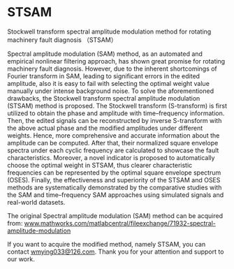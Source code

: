 # STSAM
Stockwell transform spectral amplitude modulation method for rotating machinery fault diagnosis （STSAM）

Spectral amplitude modulation (SAM) method, as an automated and empirical nonlinear filtering approach, has shown great promise for rotating machinery fault diagnosis. However, due to the inherent shortcomings of Fourier transform in SAM, leading to significant errors in the edited amplitude, also it is easy to fail with selecting the optimal weight value manually under intense background noise. To solve the aforementioned drawbacks, the Stockwell transform spectral amplitude modulation (STSAM) method is proposed. The Stockwell transform (S-transform) is first utilized to obtain the phase and amplitude with time–frequency information. Then, the edited signals can be reconstructed by inverse S-transform with the above actual phase and the modified amplitudes under different weights. Hence, more comprehensive and accurate information about the amplitude can be computed. After that, their normalized square envelope spectra under each cyclic frequency are calculated to showcase the fault characteristics. Moreover, a novel indicator is proposed to automatically choose the optimal weight in STSAM, thus clearer characteristic frequencies can be represented by the optimal square envelope spectrum (OSES). Finally, the effectiveness and superiority of the STSAM and OSES methods are systematically demonstrated by the comparative studies with the SAM and time–frequency SAM approaches using simulated signals and real-world datasets.

The original Spectral amplitude modulation (SAM) method can be acquired from: www.mathworks.com/matlabcentral/fileexchange/71932-spectral-amplitude-modulation

If you want to acquire the modified method, namely STSAM, you can contact wmying033@126.com. Thank you for your attention and support to our work. 
